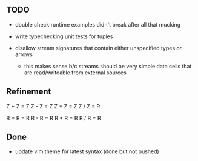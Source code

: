 ## TODO
- double check runtime examples didn't break after all that mucking

- write typechecking unit tests for tuples
- disallow stream signatures that contain either unspecified types or arrows
    - this makes sense b/c streams should be very simple data cells that are read/writeable from external sources

## Refinement
Z + Z = Z
Z - Z = Z
Z * Z = Z
Z / Z = R

R + R = R
R - R = R
R * R = R
R / R = R


## Done
- update vim theme for latest syntax (done but not pushed)
